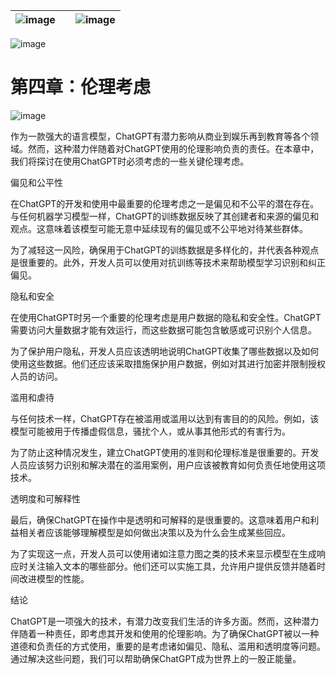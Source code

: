 | ![image](d2d_images/chapter_title_corner_decoration_left.png) |  | ![image](d2d_images/chapter_title_corner_decoration_right.png) |
| --- | --- | --- |

![image](d2d_images/chapter_title_above.png)

# 第四章：伦理考虑

![image](d2d_images/chapter_title_below.png)

作为一款强大的语言模型，ChatGPT有潜力影响从商业到娱乐再到教育等各个领域。然而，这种潜力伴随着对ChatGPT使用的伦理影响负责的责任。在本章中，我们将探讨在使用ChatGPT时必须考虑的一些关键伦理考虑。

偏见和公平性

在ChatGPT的开发和使用中最重要的伦理考虑之一是偏见和不公平的潜在存在。与任何机器学习模型一样，ChatGPT的训练数据反映了其创建者和来源的偏见和观点。这意味着该模型可能无意中延续现有的偏见或不公平地对待某些群体。 

为了减轻这一风险，确保用于ChatGPT的训练数据是多样化的，并代表各种观点是很重要的。此外，开发人员可以使用对抗训练等技术来帮助模型学习识别和纠正偏见。

隐私和安全

在使用ChatGPT时另一个重要的伦理考虑是用户数据的隐私和安全性。ChatGPT需要访问大量数据才能有效运行，而这些数据可能包含敏感或可识别个人信息。

为了保护用户隐私，开发人员应该透明地说明ChatGPT收集了哪些数据以及如何使用这些数据。他们还应该采取措施保护用户数据，例如对其进行加密并限制授权人员的访问。

滥用和虐待

与任何技术一样，ChatGPT存在被滥用或滥用以达到有害目的的风险。例如，该模型可能被用于传播虚假信息，骚扰个人，或从事其他形式的有害行为。

为了防止这种情况发生，建立ChatGPT使用的准则和伦理标准是很重要的。开发人员应该努力识别和解决潜在的滥用案例，用户应该被教育如何负责任地使用这项技术。

透明度和可解释性

最后，确保ChatGPT在操作中是透明和可解释的是很重要的。这意味着用户和利益相关者应该能够理解模型是如何做出决策以及为什么会生成某些回应。

为了实现这一点，开发人员可以使用诸如注意力图之类的技术来显示模型在生成响应时关注输入文本的哪些部分。他们还可以实施工具，允许用户提供反馈并随着时间改进模型的性能。

结论

ChatGPT是一项强大的技术，有潜力改变我们生活的许多方面。然而，这种潜力伴随着一种责任，即考虑其开发和使用的伦理影响。为了确保ChatGPT被以一种道德和负责任的方式使用，重要的是考虑诸如偏见、隐私、滥用和透明度等问题。通过解决这些问题，我们可以帮助确保ChatGPT成为世界上的一股正能量。
